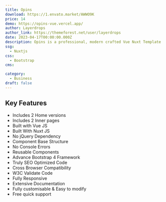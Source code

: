 ```yaml
---
title: Opins
download: https://1.envato.market/AWWO9K
price: 14
demo: https://opins-vue.vercel.app/
author: Layerdrops
author_link: https://themeforest.net/user/layerdrops
date: 2023-04-17T00:00:00.000Z
description: Opins is a professional, modern crafted Vue Nuxt Template. Which is perfect for app landing, SEO, agency, marketing, start-up,and related any business showcase website, landing page or one page.
ssg:
  - Nuxtjs
css:
  - Bootstrap
cms:

category:
  - Business
draft: false
---
```


## Key Features

- Includes 2 Home versions
- Includes 2 Inner pages
- Built with Vue JS
- Built With Nuxt JS
- No jQuery Dependency
- Component Base Structure
- No Console Errors
- Reusable Components
- Advance Bootstrap 4 Framework
- Truly SEO Optimized Code
- Cross Browser Compatibility
- W3C Validate Code
- Fully Responsive
- Extensive Documentation
- Fully customisable & Easy to modify
- Free quick support
